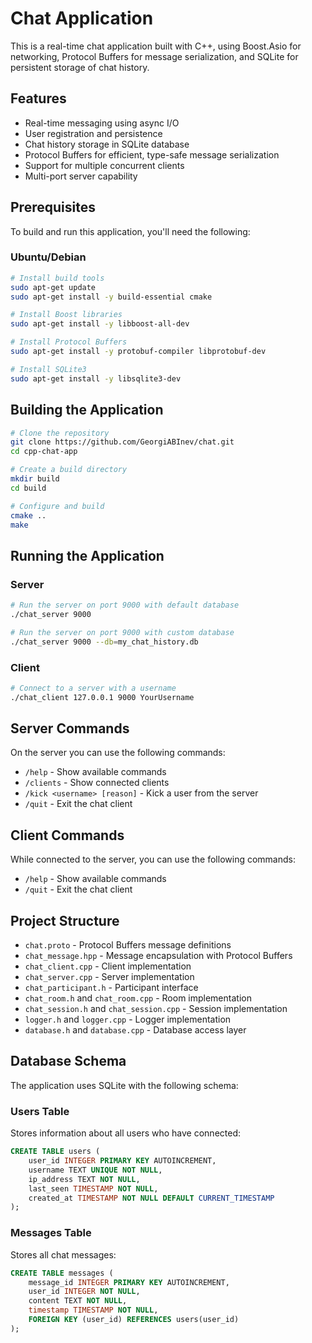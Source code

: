 # Chat Application

This is a real-time chat application built with C++, using Boost.Asio for networking, Protocol Buffers for message serialization, and SQLite for persistent storage of chat history.

## Features

- Real-time messaging using async I/O
- User registration and persistence
- Chat history storage in SQLite database
- Protocol Buffers for efficient, type-safe message serialization
- Support for multiple concurrent clients
- Multi-port server capability

## Prerequisites

To build and run this application, you'll need the following:

### Ubuntu/Debian

```bash
# Install build tools
sudo apt-get update
sudo apt-get install -y build-essential cmake

# Install Boost libraries
sudo apt-get install -y libboost-all-dev

# Install Protocol Buffers
sudo apt-get install -y protobuf-compiler libprotobuf-dev

# Install SQLite3
sudo apt-get install -y libsqlite3-dev
```

## Building the Application

```bash
# Clone the repository
git clone https://github.com/GeorgiABInev/chat.git
cd cpp-chat-app

# Create a build directory
mkdir build
cd build

# Configure and build
cmake ..
make
```

## Running the Application

### Server

```bash
# Run the server on port 9000 with default database
./chat_server 9000

# Run the server on port 9000 with custom database
./chat_server 9000 --db=my_chat_history.db
```

### Client

```bash
# Connect to a server with a username
./chat_client 127.0.0.1 9000 YourUsername
```

## Server Commands

On the server you can use the following commands:

- `/help` - Show available commands
- `/clients` - Show connected clients
- `/kick <username> [reason]` - Kick a user from the server
- `/quit` - Exit the chat client

## Client Commands

While connected to the server, you can use the following commands:

- `/help` - Show available commands
- `/quit` - Exit the chat client

## Project Structure

- `chat.proto` - Protocol Buffers message definitions
- `chat_message.hpp` - Message encapsulation with Protocol Buffers
- `chat_client.cpp` - Client implementation
- `chat_server.cpp` - Server implementation
- `chat_participant.h` - Participant interface 
- `chat_room.h` and `chat_room.cpp` - Room implementation
- `chat_session.h` and `chat_session.cpp` - Session implementation
- `logger.h` and `logger.cpp` - Logger implementation
- `database.h` and `database.cpp` - Database access layer

## Database Schema

The application uses SQLite with the following schema:

### Users Table
Stores information about all users who have connected:
```sql
CREATE TABLE users (
    user_id INTEGER PRIMARY KEY AUTOINCREMENT,
    username TEXT UNIQUE NOT NULL,
    ip_address TEXT NOT NULL,
    last_seen TIMESTAMP NOT NULL,
    created_at TIMESTAMP NOT NULL DEFAULT CURRENT_TIMESTAMP
);
```

### Messages Table
Stores all chat messages:
```sql
CREATE TABLE messages (
    message_id INTEGER PRIMARY KEY AUTOINCREMENT,
    user_id INTEGER NOT NULL,
    content TEXT NOT NULL,
    timestamp TIMESTAMP NOT NULL,
    FOREIGN KEY (user_id) REFERENCES users(user_id)
);
```
